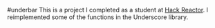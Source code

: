 #underbar
This is a project I completed as a student at [Hack Reactor](http://hackreactor.com). I reimplemented some of the functions in the Underscore library.
